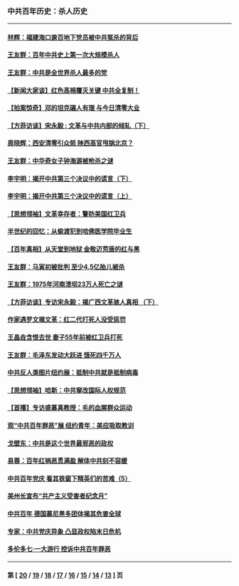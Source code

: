 ### 中共百年历史：杀人历史
---
#### [林辉：福建海口逾百地下党员被中共冤杀的背后](../../pages/nf1176106/n13878946.md?05140430) 
#### [王友群：百年中共史上第一次大规模杀人](../../pages/nf1176106/n13863785.md?05140430) 
#### [王友群：中共是全世界杀人最多的党](../../pages/nf1176106/n13860689.md?05140430) 
#### [【新闻大家谈】红色高棉覆灭关键 中共全复制！](../../pages/nf1176106/n13850222.md?05140430) 
#### [【拍案惊奇】邓的坦克碾人有理 与今日清零大业](../../pages/nf1176106/n13729574.md?05140430) 
#### [【方菲访谈】宋永毅 : 文革与中共内部的倾轧（下）](../../pages/nf1176106/n13486836.md?05140430) 
#### [周晓辉：西安清零引众怒 陕西高官甩锅北京？](../../pages/nf1176106/n13484627.md?05140430) 
#### [王友群：中华奇女子钟海源被枪杀之谜](../../pages/nf1176106/n13430555.md?05140430) 
#### [李宇明：揭开中共第三个决议中的谎言（下）](../../pages/nf1176106/n13389389.md?05140430) 
#### [李宇明：揭开中共第三个决议中的谎言（上）](../../pages/nf1176106/n13388697.md?05140430) 
#### [【思想领袖】文革幸存者：警防美国红卫兵](../../pages/nf1176106/n13339289.md?05140430) 
#### [半世纪的回忆：从偷渡犯到哈佛医学院毕业生](../../pages/nf1176106/n13345328.md?05140430) 
#### [【百年真相】从天堂到地狱 金敬迈荒唐的红与黑](../../pages/nf1176106/n13336995.md?05140430) 
#### [王友群：马寅初被批判 至少4.5亿胎儿被杀](../../pages/nf1176106/n13260313.md?05140430) 
#### [王友群：1975年河南溃坝23万人死亡之谜](../../pages/nf1176106/n13231576.md?05140430) 
#### [【方菲访谈】专访宋永毅：揭广西文革骇人真相 （下）](../../pages/nf1176106/n13209074.md?05140430) 
#### [作家遇罗文揭文革：红二代打死人没受惩罚](../../pages/nf1176106/n13205254.md?05140430) 
#### [王晶垚含恨去世 妻子55年前被红卫兵打死](../../pages/nf1176106/n13203590.md?05140430) 
#### [王友群：毛泽东发动大跃进 饿死四千万人](../../pages/nf1176106/n13177158.md?05140430) 
#### [中共反人类图片纽约展：抵制中共就是抵制病毒](../../pages/nf1176106/n13115371.md?05140430) 
#### [【思想领袖】哈斯：中共窜改国际人权规范](../../pages/nf1176106/n13053647.md?05140430) 
#### [【首播】专访盛慕真教授：毛的血腥群众运动](../../pages/nf1176106/n13091782.md?05140430) 
#### [观“中共百年罪恶”展 纽约青年：美应吸取教训](../../pages/nf1176106/n13085246.md?05140430) 
#### [戈壁东：中共是这个世界最邪恶的政权](../../pages/nf1176106/n13085641.md?05140430) 
#### [易蓉：百年红祸恶贯满盈 解体中共刻不容缓](../../pages/nf1176106/n13084455.md?05140430) 
#### [中共百年党庆 看其铁窗下精英们的苦难（5）](../../pages/nf1176106/n13076766.md?05140430) 
#### [美州长宣布“共产主义受害者纪念月”](../../pages/nf1176106/n13074024.md?05140430) 
#### [中共百年 德国慕尼黑多团体揭其危害全球](../../pages/nf1176106/n13068873.md?05140430) 
#### [专家：中共党庆异象 凸显政权陷末日危机](../../pages/nf1176106/n13067084.md?05140430) 
#### [多伦多七·一大游行 控诉中共百年罪恶](../../pages/nf1176106/n13062043.md?05140430) 

---
#### 第 [ [20](./20.md?05140430) / [19](./19.md?05140430) / [18](./18.md?05140430) / [17](./17.md?05140430) / [16](./16.md?05140430) / [15](./15.md?05140430) / [14](./14.md?05140430) / [13](./13.md?05140430) ] 页
